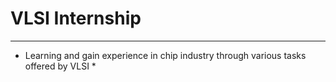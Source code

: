 # VLSI Internship
****

* Learning and gain experience in chip industry through various tasks offered by VLSI *
